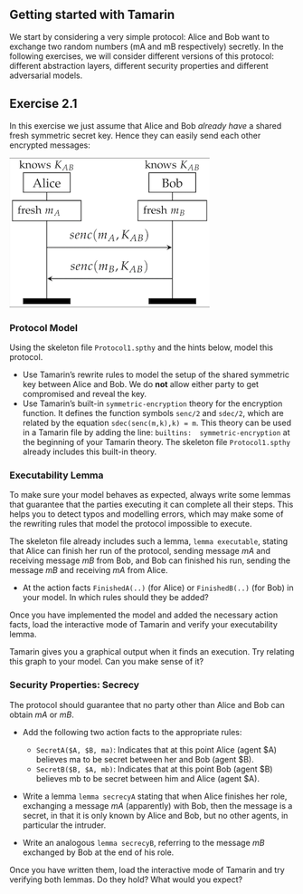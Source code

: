 ## Getting started with Tamarin

We start by considering a very simple protocol: Alice and Bob want to exchange two random numbers (mA and mB respectively) secretly. 
In the following exercises, we will consider different versions of this protocol: different abstraction layers, different security properties and different adversarial models.

## Exercise 2.1

In this exercise we just assume that Alice and Bob _already have_ a shared fresh symmetric secret key. Hence they can easily send each other encrypted messages:

![Protocol1](./figures/ex1_fig.png)


### Protocol Model
Using the skeleton file `Protocol1.spthy` and the hints below, model this protocol. 
* Use Tamarin’s rewrite rules to model the setup of the shared symmetric key between Alice and Bob. We do **not** allow either party to get compromised and reveal the key.
* Use Tamarin’s built-in `symmetric-encryption` theory for the encryption function. It defines the function symbols `senc/2` and `sdec/2`, which are related by the equation `sdec(senc(m,k),k) = m`. This theory can be used in a Tamarin file by adding the line: 
    `builtins:  symmetric-encryption`
at the beginning of your Tamarin theory. 
The skeleton file `Protocol1.spthy` already includes this built-in theory. 

### Executability Lemma

To make sure your model behaves as expected, always write some lemmas that guarantee that the parties executing it can complete all their steps.
This helps you to detect typos and modelling errors, which may make some of the rewriting rules that model the protocol impossible to execute.

The skeleton file already includes such a lemma, `lemma executable`, stating that Alice can finish her run of the protocol, sending message _mA_ and receiving message _mB_ from Bob, and Bob can finished his run, sending the message _mB_ and receiving _mA_ from Alice.

* At the action facts `FinishedA(..)` (for Alice) or `FinishedB(..)` (for Bob) in your model. In which rules should they be added? 

Once you have implemented the model and added the necessary action facts, load the interactive mode of Tamarin and verify your executability lemma.

Tamarin gives you a graphical output when it finds an execution. Try relating this graph to your model. Can you make sense of it?

### Security Properties: Secrecy

The protocol should guarantee that no party other than Alice and Bob can obtain _mA_ or _mB_.

* Add the following two action facts to the appropriate rules:
  * `SecretA($A, $B, ma)`: Indicates that at this point Alice (agent $A) believes ma to be secret between her and Bob (agent $B).
  * `SecretB($B, $A, mb)`: Indicates that at this point Bob (agent $B) believes mb to be secret between him and Alice (agent $A).

* Write a lemma `lemma secrecyA` stating that when Alice finishes her role, exchanging a message _mA_ (apparently) with Bob, then the message is a secret, in that it is only known by Alice and Bob, but no other agents, in particular the intruder.

* Write an analogous `lemma secrecyB`, referring to the message _mB_ exchanged by Bob at the end of his role. 

Once you have written them, load the interactive mode of Tamarin and try verifying both lemmas. Do they hold? What would you expect?